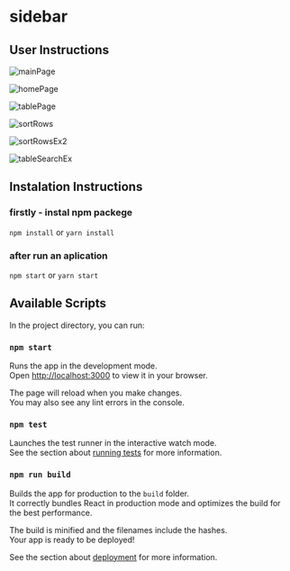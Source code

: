 # sidebar

## User Instructions
![mainPage](img/imgForReadme/mainPage.png)

![homePage](img/imgForReadme/homePage.png)

![tablePage](img/imgForReadme/tablePage.png)

![sortRows](img/imgForReadme/sortRows.png)

![sortRowsEx2](img/imgForReadme/sortRowsEx2.png)

![tableSearchEx](img/imgForReadme/tableSearchEx.png)

## Instalation Instructions

### firstly - instal npm packege 
`npm install` or `yarn install`

### after run an aplication
`npm start` or `yarn start`

## Available Scripts

In the project directory, you can run:

### `npm start`

Runs the app in the development mode.\
Open [http://localhost:3000](http://localhost:3000) to view it in your browser.

The page will reload when you make changes.\
You may also see any lint errors in the console.

### `npm test`

Launches the test runner in the interactive watch mode.\
See the section about [running tests](https://facebook.github.io/create-react-app/docs/running-tests) for more information.

### `npm run build`

Builds the app for production to the `build` folder.\
It correctly bundles React in production mode and optimizes the build for the best performance.

The build is minified and the filenames include the hashes.\
Your app is ready to be deployed!

See the section about [deployment](https://facebook.github.io/create-react-app/docs/deployment) for more information.


